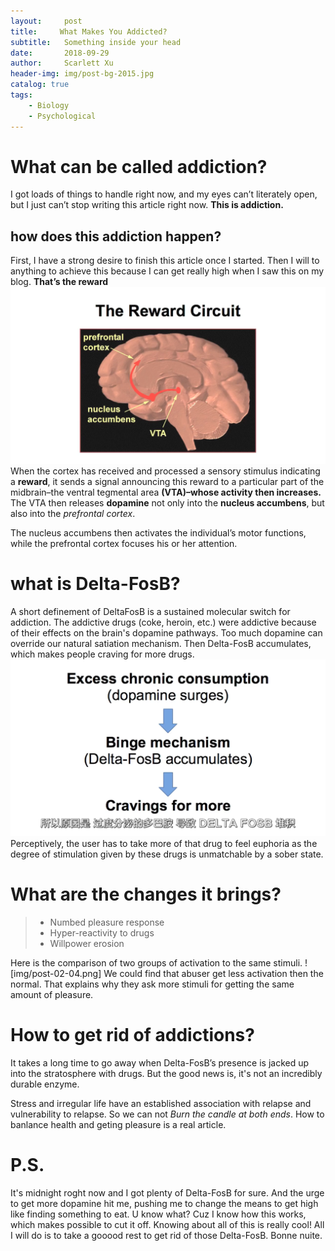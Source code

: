 ```yaml
---
layout:     post
title:     What Makes You Addicted?
subtitle:   Something inside your head
date:       2018-09-29
author:     Scarlett Xu
header-img: img/post-bg-2015.jpg
catalog: true
tags:
    - Biology
    - Psychological
---
```


# What can be called addiction?

I got loads of things to handle right now, and my eyes can’t literately open, but I just can’t stop writing this article right now. __This is addiction.__

## how does this addiction happen? 
First, I have a strong desire to finish this article once I started. Then I will to anything to achieve this because I can get really high when I saw this on my blog. __That’s the reward__
![pathway](img/post-02-01.png)
When the cortex has received and processed a sensory stimulus indicating a __reward__, it sends a signal announcing this reward to a particular part of the midbrain–the ventral tegmental area __(VTA)–whose activity then increases.__ The VTA then releases __dopamine__ not only into the __nucleus accumbens__, but also into the _prefrontal cortex_.

The nucleus accumbens then activates the individual’s motor functions, while the prefrontal cortex focuses his or her attention.

# what is Delta-FosB?
A short definement of DeltaFosB is a sustained molecular switch for addiction.
The addictive drugs (coke, heroin, etc.) were addictive because of their effects on the brain's dopamine pathways. 
Too much dopamine can override our natural satiation mechanism. Then Delta-FosB accumulates, which makes people craving for more drugs. 
![steps](img/post-02-02.png)
Perceptively, the user has to take more of that drug to feel euphoria as the degree of stimulation given by these drugs is unmatchable by a sober state.

# What are the changes it brings?

> - Numbed pleasure response
> - Hyper-reactivity to drugs
> - Willpower erosion

Here is the comparison of two groups of activation to the same stimuli.
![img/post-02-04.png]
We could find that abuser get less activation then the normal. That explains why they ask more stimuli for getting the same amount of pleasure.

# How to get rid of addictions?
It takes a long time to go away when Delta-FosB’s presence is jacked up into the stratosphere with drugs. But the good news is, it's not an incredibly durable enzyme.

Stress and irregular life have an established association with relapse and vulnerability to relapse. So we can not _Burn the candle at both ends_. How to banlance health and geting pleasure is a real article.

# P.S.

It's midnight roght now and I got plenty of Delta-FosB for sure. And the urge to get more dopamine hit me, pushing me to change the means to get high like finding something to eat. U know what? Cuz I know how this works, which makes possible to cut it off. Knowing about all of this is really cool! All I will do is to take a gooood rest to get rid of those Delta-FosB. Bonne nuite.
